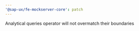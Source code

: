 ```yaml
---
'@sap-ux/fe-mockserver-core': patch
---
```


Analytical queries operator will not overmatch their boundaries
